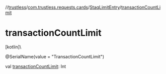 //[trustless](../../../index.md)/[com.trustless.requests.cards](../index.md)/[StaqLimitEntry](index.md)/[transactionCountLimit](transaction-count-limit.md)

# transactionCountLimit

[kotlin]\

@SerialName(value = &quot;TransactionCountLimit&quot;)

val [transactionCountLimit](transaction-count-limit.md): Int
